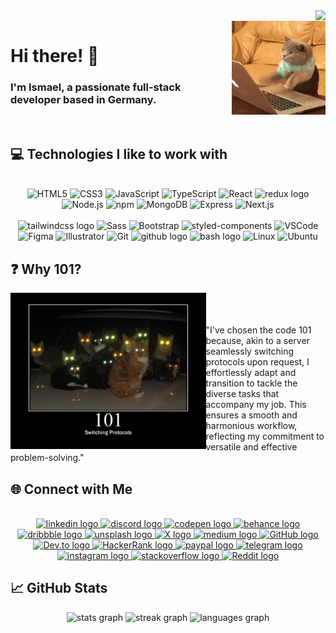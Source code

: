 <!-- Profile Views Counter -->
<img align="right" src="https://profile-counter.glitch.me/ismael-101/count.svg?" />
<br clear="both" />

<!-- Cat Image -->
<img align="right" height="150" src="./cat.gif" />

# Hi there! 👋

### I'm Ismael, a passionate full-stack developer based in Germany.
<br/>

## 💻 Technologies I like to work with
<br/>
<div align="center" >
  <img src="https://cdn.jsdelivr.net/gh/devicons/devicon/icons/html5/html5-original.svg" height="45" alt="HTML5" />
  <img src="https://cdn.jsdelivr.net/gh/devicons/devicon/icons/css3/css3-original.svg" height="45" alt="CSS3" />
  <img src="https://cdn.jsdelivr.net/gh/devicons/devicon/icons/javascript/javascript-original.svg" height="45" alt="JavaScript" />
  <img src="https://cdn.jsdelivr.net/gh/devicons/devicon/icons/typescript/typescript-original.svg" height="45" alt="TypeScript" />
  <img src="https://cdn.jsdelivr.net/gh/devicons/devicon/icons/react/react-original.svg" height="45" alt="React" />
  <img src="https://cdn.jsdelivr.net/gh/devicons/devicon/icons/redux/redux-original.svg" height="40" alt="redux logo"  />
  <img src="https://cdn.jsdelivr.net/gh/devicons/devicon/icons/nodejs/nodejs-original.svg" height="45" alt="Node.js" />
  <img src="https://cdn.jsdelivr.net/gh/devicons/devicon/icons/npm/npm-original-wordmark.svg" height="45" alt="npm" />
  <img src="https://cdn.jsdelivr.net/gh/devicons/devicon/icons/mongodb/mongodb-original.svg" height="45" alt="MongoDB" />
  <img src="https://skillicons.dev/icons?i=express" height="45" alt="Express" />
  <img src="https://skillicons.dev/icons?i=nextjs" height="45" alt="Next.js" />
    <br/>
    <br/>
  <img src="https://cdn.jsdelivr.net/gh/devicons/devicon/icons/tailwindcss/tailwindcss-original-wordmark.svg" height="45" alt="tailwindcss logo"  />
  <img src="https://cdn.jsdelivr.net/gh/devicons/devicon/icons/sass/sass-original.svg" height="45" alt="Sass" />
  <img src="https://cdn.jsdelivr.net/gh/devicons/devicon/icons/bootstrap/bootstrap-original.svg" height="45" alt="Bootstrap" />
  <img src="https://cdn.worldvectorlogo.com/logos/styled-components-1.svg" height="45" alt="styled-components" />
  <img src="https://cdn.jsdelivr.net/gh/devicons/devicon/icons/vscode/vscode-original.svg" height="45" alt="VSCode" />
  <img src="https://cdn.jsdelivr.net/gh/devicons/devicon/icons/figma/figma-original.svg" height="45" alt="Figma" />
  <img src="https://cdn.jsdelivr.net/gh/devicons/devicon/icons/illustrator/illustrator-plain.svg" height="45" alt="Illustrator" />
  <img src="https://cdn.jsdelivr.net/gh/devicons/devicon/icons/git/git-original.svg" height="45" alt="Git" />
  <img src="https://cdn.jsdelivr.net/gh/devicons/devicon/icons/github/github-original.svg" height="40" alt="github logo"  />
  <img src="https://cdn.jsdelivr.net/gh/devicons/devicon/icons/bash/bash-original.svg" height="40" alt="bash logo"  />
  <img src="https://cdn.jsdelivr.net/gh/devicons/devicon/icons/linux/linux-original.svg" height="45" alt="Linux" />
  <img src="https://cdn.jsdelivr.net/gh/devicons/devicon/icons/ubuntu/ubuntu-plain.svg" height="45" alt="Ubuntu" />
</div>
  <!-- ... (other technology links) ... -->

## ❓ Why 101?

<img align="left" height="250" src="./101.jpg" alt="Why 101?" /> 
<br/>
<br/>
<br/>
"I've chosen the code 101 because, akin to a server seamlessly switching protocols upon request, I effortlessly adapt and transition to tackle the diverse tasks that accompany my job. This ensures a smooth and harmonious workflow, reflecting my commitment to versatile and effective problem-solving."
<br clear="both" />

## 🌐 Connect with Me
<br/>
<div align="center">
  <a href="https://www.linkedin.com/in/ismael-ali-746a8a26b" target="_blank">
    <img src="https://img.shields.io/static/v1?message=LinkedIn&logo=linkedin&label=&color=0077B5&logoColor=white&labelColor=&style=for-the-badge" height="45" alt="linkedin logo" />
  </a>
  <a href="https://discordapp.com/users/1083466016740352010" target="_blank">
    <img src="https://img.shields.io/static/v1?message=Discord&logo=discord&label=&color=7289DA&logoColor=white&labelColor=&style=for-the-badge" height="45" alt="discord logo" />
  </a>
  <a href="https://codepen.io/ismael-101/pens/public" target="_blank">
    <img src="https://img.shields.io/static/v1?message=Codepen&logo=codepen&label=&color=000000&logoColor=white&labelColor=&style=for-the-badge" height="45" alt="codepen logo" />
  </a>
  <a href="https://www.behance.net/ismael-101" target="_blank">
    <img src="https://img.shields.io/static/v1?message=Behance&logo=behance&label=&color=1769ff&logoColor=white&labelColor=&style=for-the-badge" height="45" alt="behance logo" />
  </a>
  <a href="https://dribbble.com/Ismael-101" target="_blank">
    <img src="https://img.shields.io/static/v1?message=Dribbble&logo=dribbble&label=&color=EA4C89&logoColor=white&labelColor=&style=for-the-badge" height="45" alt="dribbble logo" />
  </a>
  <a href="https://unsplash.com/@ismael101" target="_blank">
    <img src="https://img.shields.io/static/v1?message=Unsplash&logo=unsplash&label=&color=111&logoColor=white&labelColor=&style=for-the-badge" height="45" alt="unsplash logo" />
  </a>
  <a href="https://twitter.com/_ismael101" target="_blank">
    <img src="https://img.shields.io/static/v1?message=X&logo=X&label=&color=black&logoColor=white&labelColor=&style=for-the-badge" height="45" alt="X logo" />
  </a>
  <a href="https://medium.com/@ismael-101" target="_blank">
    <img src="https://img.shields.io/static/v1?message=Medium&logo=medium&label=&color=black&logoColor=white&labelColor=&style=for-the-badge" height="45" alt="medium logo" />
  </a>
  <a href="https://github.com/ismael-101" target="_blank">
    <img src="https://img.shields.io/static/v1?message=GitHub&logo=github&label=&color=181717&logoColor=white&labelColor=&style=for-the-badge" height="45" alt="GitHub logo" />
  </a>
  <a href="https://dev.to/ismael-101" target="_blank">
    <img src="https://img.shields.io/static/v1?message=DEV&logo=dev.to&label=&color=0A0A0A&logoColor=white&labelColor=&style=for-the-badge" height="45" alt="Dev.to logo" />
  </a>
  <a href="https://www.hackerrank.com/profile/ismael_101" target="_blank">
    <img src="https://img.shields.io/static/v1?message=HackerRank&logo=hackerrank&label=&color=2EC866&logoColor=white&labelColor=&style=for-the-badge" height="45" alt="HackerRank logo" />
  </a>
  <a href="LINK_TO_YOUR_PAYPAL_PROFILE" target="_blank">
    <img src="https://img.shields.io/static/v1?message=PayPal&logo=paypal&label=&color=00457C&logoColor=white&labelColor=&style=for-the-badge" height="45" alt="paypal logo" />
  </a>
  <a href="LINK_TO_YOUR_TELEGRAM_PROFILE" target="_blank">
    <img src="https://img.shields.io/static/v1?message=Telegram&logo=telegram&label=&color=2CA5E0&logoColor=white&labelColor=&style=for-the-badge" height="45" alt="telegram logo" />
  </a>
  <a href="LINK_TO_YOUR_INSTAGRAM_PROFILE" target="_blank">
    <img src="https://img.shields.io/static/v1?message=Instagram&logo=instagram&label=&color=E4405F&logoColor=white&labelColor=&style=for-the-badge" height="45" alt="instagram logo" />
  </a>
  <a href="LINK_TO_YOUR_STACKOVERFLOW_PROFILE" target="_blank">
    <img src="https://img.shields.io/static/v1?message=Stack Overflow&logo=stackoverflow&label=&color=FE7A16&logoColor=white&labelColor=&style=for-the-badge" height="45" alt="stackoverflow logo" />
  </a>
  <a href="LINK_TO_YOUR_REDDIT_PROFILE" target="_blank">
    <img src="https://img.shields.io/static/v1?message=Reddit&logo=reddit&label=&color=FF4500&logoColor=white&labelColor=&style=for-the-badge" height="45" alt="Reddit logo" />
  </a>
</div>

<!-- GitHub Stats -->
## 📈 GitHub Stats

<div align="center">
  <img src="https://github-readme-stats.vercel.app/api?username=ismael-101&hide_title=true&hide_rank=true&show_icons=true&include_all_commits=true&count_private=true&disable_animations=false&theme=dracula&locale=en&hide_border=false&order=1" height="150" alt="stats graph" />
  <img src="https://streak-stats.demolab.com?user=ismael-101&locale=en&mode=daily&theme=dracula&hide_border=false&border_radius=5&order=3" height="150" alt="streak graph" />
  <img src="https://github-readme-stats.vercel.app/api/top-langs?username=ismael-101&locale=en&hide_title=false&layout=compact&card_width=320&langs_count=5&theme=dracula&hide_border=false&order=2" height="150" alt="languages graph" />
</div>


